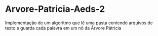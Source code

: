 # Arvore-Patricia-Aeds-2
Implementação de um algoritmo que lê uma pasta contendo arquivos de texto e guarda cada palavra em um nó da Árvore Pátricia
